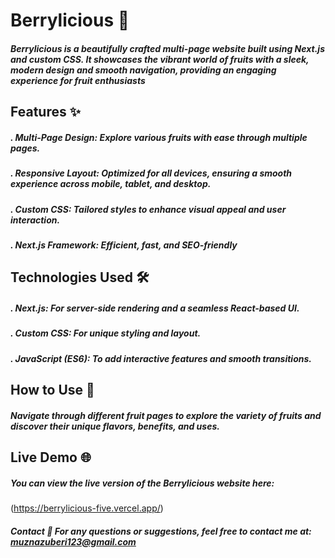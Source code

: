 # Berrylicious 🍓
##### Berrylicious is a beautifully crafted multi-page website built using Next.js and custom CSS. It showcases the vibrant world of fruits with a sleek, modern design and smooth navigation, providing an engaging experience for fruit enthusiasts

## Features ✨
##### . Multi-Page Design: Explore various fruits with ease through multiple pages.
##### . Responsive Layout: Optimized for all devices, ensuring a smooth experience across mobile, tablet, and desktop.
##### . Custom CSS: Tailored styles to enhance visual appeal and user interaction.
##### . Next.js Framework: Efficient, fast, and SEO-friendly


## Technologies Used 🛠️
##### . Next.js: For server-side rendering and a seamless React-based UI.
##### . Custom CSS: For unique styling and layout.
##### . JavaScript (ES6): To add interactive features and smooth transitions.

## How to Use 🛒
##### Navigate through different fruit pages to explore the variety of fruits and discover their unique flavors, benefits, and uses.

## Live Demo 🌐
##### You can view the live version of the Berrylicious website here:
(https://berrylicious-five.vercel.app/)

##### Contact 📧 For any questions or suggestions, feel free to contact me at: muznazuberi123@gmail.com
